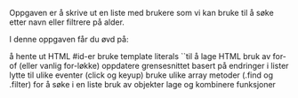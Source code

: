 Oppgaven er å skrive ut en liste med brukere som vi kan bruke til å søke etter navn eller filtrere på alder.

I denne oppgaven får du øvd på:

å hente ut HTML #id-er
bruke template literals ``til å lage HTML
bruk av for-of (eller vanlig for-løkke)
oppdatere grensesnittet basert på endringer i lister
lytte til ulike eventer (click og keyup)
bruke ulike array metoder (.find og .filter) for å søke i en liste
bruk av objekter
lage og kombinere funksjoner
